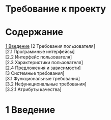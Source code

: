 # Требование к проекту 
# Содержание 
[1 Введение]([https://github.com/BSUIRstudent/TRITPO_LAB2//1-введение](https://github.com/BSUIRstudent/TRITPO_LAB2/blob/main/README.md#1-%D0%B2%D0%B2%D0%B5%D0%B4%D0%B5%D0%BD%D0%B8%D0%B5))   
[2 Требования пользователя]  
[2.1 Программные интерфейсы]  
[2.2 Интерфейс пользователя]  
[2.3 Характеристики пользователя]  
[2.4 Предложения и зависимости]  
[3 Системные требования]  
[3.1 Функциональные требования]  
[3.2 Нефункциональные требования]  
[3.2.1 Атрибуты качества]  
# 1 Введение
